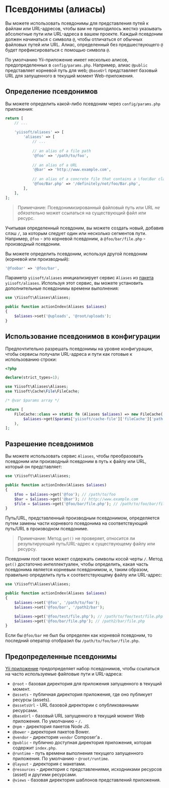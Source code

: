 # Псевдонимы (алиасы)

Вы можете использовать псевдонимы для представления путей к файлам или
URL-адресов, чтобы вам не приходилось жестко указывать абсолютные пути или
URL-адреса в вашем проекте. Каждый псевдоним должен начинаться с символа
`@`, чтобы отличаться от обычных файловых путей или URL. Алиас, определенный
без предшествующего `@` будет префиксироваться с помощью символа `@`.

По умолчанию Yii-приложение имеет несколько алисов, предопределенных в
`config/params.php`. Например, алиас `@public` представляет корневой путь
для web; `@baseUrl` представляет базовый URL для запущенного в текущий
момент Web-приложения.

## Определение псевдонимов <span id="defining-aliases"></span>

Вы можете определить какой-либо псевдоним через `config/params.php`
приложения:

```php
return [
    // ...
    
    'yiisoft/aliases' => [
        'aliases' => [
            // ...
        
            // an alias of a file path
            '@foo' => '/path/to/foo',
        
            // an alias of a URL
            '@bar' => 'http://www.example.com',
        
            // an alias of a concrete file that contains a \foo\Bar class 
            '@foo/Bar.php' => '/definitely/not/foo/Bar.php',
        ],
    ],
];
```

> Примечание: Псевдонимизированный файловый путь или URL *не обязательно* может ссылаться на существующий файл или 
> ресурс.

Учитывая определенный псевдоним, вы можете создать новый, добавив слэш `/`,
за которым следует один или несколько
сегментов пути. Например, `@foo` - это корневой псевдоним, а
`@foo/bar/file.php` - производный псевдоним.

Вы можете определить псевдоним, используя другой псевдоним (корневой или
производный):

```php
'@foobar' => '@foo/bar', 
```

Параметр `yiisoft/aliases` инициализирует сервис `Aliases` из
[пакета](https://github.com/yiisoft/aliases)
`yiisoft/aliases`. Используя этот сервис, вы можете установить
дополнительные псевдонимы времени выполнения:

```php
use \Yiisoft\Aliases\Aliases;

public function actionIndex(Aliases $aliases)
{
    $aliases->set('@uploads', '@root/uploads');
}
```

## Использование псевдонимов в конфигурации <span id="using-aliases-in-configuration"></span>

Предпочтительно разрешать псевдонимы на уровне конфигурации, чтобы сервисы
получали URL-адреса и пути как готовые к
использованию строки:

```php
<?php

declare(strict_types=1);

use Yiisoft\Aliases\Aliases;
use Yiisoft\Cache\File\FileCache;

/* @var $params array */

return [
    FileCache::class => static fn (Aliases $aliases) => new FileCache(
        $aliases->get($params['yiisoft/cache-file']['fileCache']['path'])
    ),
];
```

## Разрешение псевдонимов <span id="resolving-aliases"></span>

Вы можете использовать сервис `Aliases`, чтобы преобразовать псевдоним или
производный псевдоним в путь к файлу или URL,
который он представляет:

```php
use \Yiisoft\Aliases\Aliases;

public function actionIndex(Aliases $aliases)
{
    $foo = $aliases->get('@foo'); // /path/to/foo
    $bar = $aliases->get('@bar'); // http://www.example.com
    $file = $aliases->get('@foo/bar/file.php'); // /path/to/foo/bar/file.php
}
```

Путь/URL, представленный производным псевдонимом, определяется путем замены
части корневого псевдонима на
соответствующий путь/URL в производном псевдониме.

> Примечание: Метод `get()` не проверяет, относится ли результирующий путь/URL-адрес к существующему файлу или ресурсу.


Псевдоним root также может содержать символы косой черты `/`. Метод `get()`
достаточно интеллектуален, чтобы определить,
какая часть псевдонима является корневым псевдонимом, и, таким образом,
правильно определить путь к соответствующему
файлу или URL-адрес:

```php
use \Yiisoft\Aliases\Aliases;

public function actionIndex(Aliases $aliases)
{
    $aliases->set('@foo', '/path/to/foo');
    $aliases->set('@foo/bar', '/path2/bar');

    $aliases->get('@foo/test/file.php'); // /path/to/foo/test/file.php
    $aliases->get('@foo/bar/file.php'); // /path2/bar/file.php
} 
```

Если бы `@foo/bar` не был бы определен как корневой псевдоним, то последний
оператор отобразил бы
`/path/to/foo/bar/file.php`.


## Предопределенные псевдонимы <span id="predefined-aliases"></span>

[Yii приложение](https://github.com/yiisoft/app) предопределяет набор
псевдонимов, чтобы ссылаться на часто используемые
файловые пути и URL-адреса:

- `@root` - базовая директория для приложения запущенного в текущий момент.
- `@assets` - публичная директория приложения, где оно публикует ресурсы
  (assets).
- `@assetsUrl` - URL базовой директории с опубликованными ресурсами.
- `@baseUrl` - базовый URL запущенного в текущий момент Web приложения. По
  умолчанию - `/`.
- `@npm` - директория пакетов Node JS.
- `@bower` - директория пакетов Bower.
- `@vendor` - директория `vendor` Composer'а .
- `@public` - публично доступная директория приложения, которая содержит
  `index.php`.
- `@runtime` - путь времени выполнения текущего запущенного приложения. По
  умолчанию - `@root/runtime`.
- `@layout` - директория с макетами.
- `@resources` - директория с представлениями, исходниками ресурсов (asset)
  и другими ресурсами.
- `@views` - базовая директория шаблонов представлений приложения.
